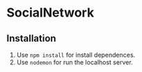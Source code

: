 # SocialNetwork
## Installation
1. Use `npm install` for install dependences.
2. Use `nodemon` for run the localhost server.
